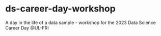 # ds-career-day-workshop
A day in the life of a data sample - workshop for the 2023 Data Science Career Day @UL-FRI
